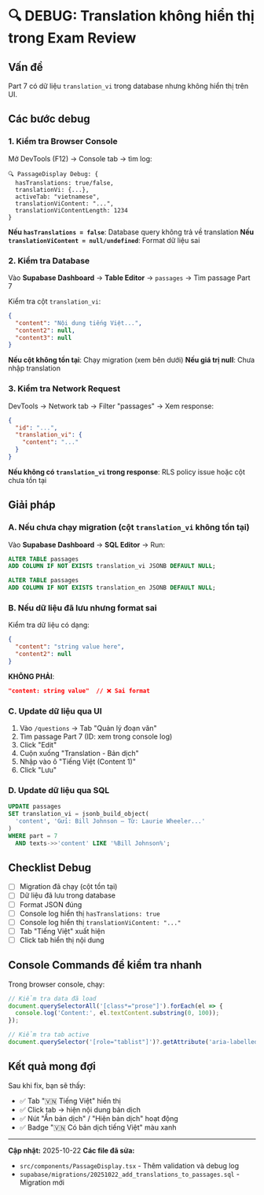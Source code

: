 # 🔍 DEBUG: Translation không hiển thị trong Exam Review

## Vấn đề
Part 7 có dữ liệu `translation_vi` trong database nhưng không hiển thị trên UI.

## Các bước debug

### 1. Kiểm tra Browser Console
Mở DevTools (F12) → Console tab → tìm log:

```
🔍 PassageDisplay Debug: {
  hasTranslations: true/false,
  translationVi: {...},
  activeTab: "vietnamese",
  translationViContent: "...",
  translationViContentLength: 1234
}
```

**Nếu `hasTranslations = false`**: Database query không trả về translation
**Nếu `translationViContent = null/undefined`**: Format dữ liệu sai

### 2. Kiểm tra Database
Vào **Supabase Dashboard** → **Table Editor** → `passages` → Tìm passage Part 7

Kiểm tra cột `translation_vi`:
```json
{
  "content": "Nội dung tiếng Việt...",
  "content2": null,
  "content3": null
}
```

**Nếu cột không tồn tại**: Chạy migration (xem bên dưới)
**Nếu giá trị null**: Chưa nhập translation

### 3. Kiểm tra Network Request
DevTools → Network tab → Filter "passages" → Xem response:

```json
{
  "id": "...",
  "translation_vi": {
    "content": "..."
  }
}
```

**Nếu không có `translation_vi` trong response**: RLS policy issue hoặc cột chưa tồn tại

## Giải pháp

### A. Nếu chưa chạy migration (cột `translation_vi` không tồn tại)

Vào **Supabase Dashboard** → **SQL Editor** → Run:

```sql
ALTER TABLE passages 
ADD COLUMN IF NOT EXISTS translation_vi JSONB DEFAULT NULL;

ALTER TABLE passages 
ADD COLUMN IF NOT EXISTS translation_en JSONB DEFAULT NULL;
```

### B. Nếu dữ liệu đã lưu nhưng format sai

Kiểm tra dữ liệu có dạng:
```json
{
  "content": "string value here",
  "content2": null
}
```

**KHÔNG PHẢI**:
```json
"content: string value"  // ❌ Sai format
```

### C. Update dữ liệu qua UI

1. Vào `/questions` → Tab "Quản lý đoạn văn"
2. Tìm passage Part 7 (ID: xem trong console log)
3. Click "Edit"
4. Cuộn xuống "Translation - Bản dịch"
5. Nhập vào ô "Tiếng Việt (Content 1)"
6. Click "Lưu"

### D. Update dữ liệu qua SQL

```sql
UPDATE passages 
SET translation_vi = jsonb_build_object(
  'content', 'Gửi: Bill Johnson — Từ: Laurie Wheeler...'
)
WHERE part = 7 
  AND texts->>'content' LIKE '%Bill Johnson%';
```

## Checklist Debug

- [ ] Migration đã chạy (cột tồn tại)
- [ ] Dữ liệu đã lưu trong database
- [ ] Format JSON đúng
- [ ] Console log hiển thị `hasTranslations: true`
- [ ] Console log hiển thị `translationViContent: "..."`
- [ ] Tab "Tiếng Việt" xuất hiện
- [ ] Click tab hiển thị nội dung

## Console Commands để kiểm tra nhanh

Trong browser console, chạy:

```javascript
// Kiểm tra data đã load
document.querySelectorAll('[class*="prose"]').forEach(el => {
  console.log('Content:', el.textContent.substring(0, 100));
});

// Kiểm tra tab active
document.querySelector('[role="tablist"]')?.getAttribute('aria-labelledby');
```

## Kết quả mong đợi

Sau khi fix, bạn sẽ thấy:
- ✅ Tab "🇻🇳 Tiếng Việt" hiển thị
- ✅ Click tab → hiện nội dung bản dịch
- ✅ Nút "Ẩn bản dịch" / "Hiện bản dịch" hoạt động
- ✅ Badge "🇻🇳 Có bản dịch tiếng Việt" màu xanh

---

**Cập nhật:** 2025-10-22
**Các file đã sửa:**
- `src/components/PassageDisplay.tsx` - Thêm validation và debug log
- `supabase/migrations/20251022_add_translations_to_passages.sql` - Migration mới
